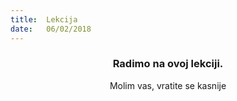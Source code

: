 ```yaml
---
title:  Lekcija
date:   06/02/2018
---
```


### <center>Radimo na ovoj lekciji.</center>
<center>Molim vas, vratite se kasnije</center>